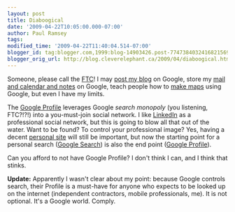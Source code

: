 ```yaml
---
layout: post
title: Diaboogical
date: '2009-04-22T10:05:00.000-07:00'
author: Paul Ramsey
tags: 
modified_time: '2009-04-22T11:40:04.514-07:00'
blogger_id: tag:blogger.com,1999:blog-14903426.post-7747384032416821569
blogger_orig_url: http://blog.cleverelephant.ca/2009/04/diaboogical.html
---
```


Someone, please call the [FTC](http://www.ftc.gov/bc/index.shtml)! I may [post my blog](http://blog.cleverelephant.ca/) on Google, store my [mail and calendar and notes](https://www.google.com/a/) on Google, teach people how to [make maps](http://maps.google.com/) using Google, but even I have my limits.

The [Google Profile](http://www.google.com/profiles/) leverages Google *search monopoly* (you listening, FTC?!?!) into a you-must-join social network. I like [LinkedIn](http://www.linkedin.com/pub/0/134/717) as a professional social network, but this is going to blow all that out of the water. Want to be found? To control your professional image? Yes, having a decent [personal site](http://www.cleverelephant.ca/) will still be important, but now the starting point for a personal search ([Google Search](http://www.google.com/search?q=%22paul+ramsey%22)) is also the end point ([Google Profile](http://www.google.com/profiles/104603475669025566195)).

Can you afford to not have Google Profile? I don't think I can, and I think that stinks.

**Update:** Apparently I wasn't clear about my point: because Google controls search, their Profile is a must-have for anyone who expects to be looked up on the internet (independent contractors, mobile professionals, me). It is not optional. It's a Google world. Comply.

